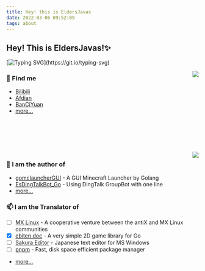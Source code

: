 ```yaml
---
title: Hey! this is EldersJavas
date: 2022-03-06 09:52:09
tags: about
---
```


## Hey! This is EldersJavas!✨

[![Typing SVG](https://readme-typing-svg.herokuapp.com?font=Jetbrains+Mono&color=%231D93F7&center=true&vCenter=true&lines=Hey!+This+is+EldersJavas!;%E5%98%BF!+%E6%88%91%E6%98%AFEldersJavas!;%E3%81%93%E3%82%93%E3%81%AB%E3%81%A1%E3%81%AF%E3%80%81%E7%A7%81%E3%81%AFEldersJavas%E3%81%A7%E3%81%99!)](https://git.io/typing-svg)


<a href="https://github.com/anuraghazra/github-readme-stats">
  <img align="right" src="https://github-readme-stats.vercel.app/api?username=EldersJavas&include_all_commits=true&bg_color=30,e96443,904e95&title_color=fff&text_color=fff" />
</a>

### 💬 Find me 
  - [Bilibili](https://space.bilibili.com/65342934)
  - [Afdian](https://afdian.net/@maicarons)
  - [BanCiYuan](https://www.bcy.net/u/545782051377838)
  - [more...](./findme.md)

<br><br><br><br><br>
  <img align="right" src="https://github-readme-stats.vercel.app/api/top-langs/?username=EldersJavas" />

### 🔭 I am the author of 
  - [gomclauncherGUI](https://github.com/EldersJavas/gomclauncherGUI) - A GUI Minecraft Launcher by Golang
  - [EsDingTalkBot_Go](https://github.com/EldersJavas/EsDingTalkBot_Go) - Using DingTalk GroupBot with one line
  - [more...](https://github.com/EldersJavas?tab=repositories)

### 📫 I am the Translator of 
  - [ ] [MX Linux](https://mxlinux.org/) - A cooperative venture between the antiX and MX Linux communities
  - [x] [ebiten doc](https://github.com/ebitenpot/ebiten.org) - A very simple 2D game library for Go
  - [ ] [Sakura Editor](https://github.com/sakura-editor/sakura) - Japanese text editor for MS Windows
  - [ ] [pnpm](https://github.com/pnpm) - Fast, disk space efficient package manager 
  - [more...](./Translate)
